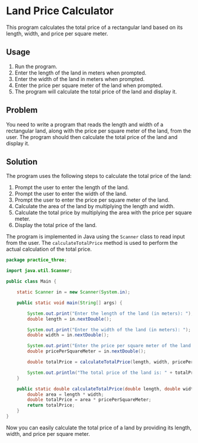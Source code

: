 # Land Price Calculator

This program calculates the total price of a rectangular land based on its length, width, and price per square meter.

## Usage

1. Run the program.
2. Enter the length of the land in meters when prompted.
3. Enter the width of the land in meters when prompted.
4. Enter the price per square meter of the land when prompted.
5. The program will calculate the total price of the land and display it.

## Problem

You need to write a program that reads the length and width of a rectangular land, along with the price per square meter of the land, from the user. The program should then calculate the total price of the land and display it.

## Solution

The program uses the following steps to calculate the total price of the land:

1. Prompt the user to enter the length of the land.
2. Prompt the user to enter the width of the land.
3. Prompt the user to enter the price per square meter of the land.
4. Calculate the area of the land by multiplying the length and width.
5. Calculate the total price by multiplying the area with the price per square meter.
6. Display the total price of the land.

The program is implemented in Java using the `Scanner` class to read input from the user. The `calculateTotalPrice` method is used to perform the actual calculation of the total price.

```java
package practice_three;

import java.util.Scanner;

public class Main {

    static Scanner in = new Scanner(System.in);

    public static void main(String[] args) {

        System.out.print("Enter the length of the land (in meters): ");
        double length = in.nextDouble();

        System.out.print("Enter the width of the land (in meters): ");
        double width = in.nextDouble();

        System.out.print("Enter the price per square meter of the land: ");
        double pricePerSquareMeter = in.nextDouble();

        double totalPrice = calculateTotalPrice(length, width, pricePerSquareMeter);

        System.out.println("The total price of the land is: " + totalPrice + " units");
    }

    public static double calculateTotalPrice(double length, double width, double pricePerSquareMeter) {
        double area = length * width;
        double totalPrice = area * pricePerSquareMeter;
        return totalPrice;
    }
}
```

Now you can easily calculate the total price of a land by providing its length, width, and price per square meter.